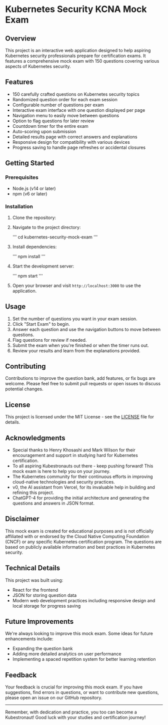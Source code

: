 # Kubernetes Security KCNA Mock Exam

## Overview

This project is an interactive web application designed to help aspiring Kubernetes security professionals prepare for certification exams. It features a comprehensive mock exam with 150 questions covering various aspects of Kubernetes security.

## Features

- 150 carefully crafted questions on Kubernetes security topics
- Randomized question order for each exam session
- Configurable number of questions per exam
- Interactive exam interface with one question displayed per page
- Navigation menu to easily move between questions
- Option to flag questions for later review
- Countdown timer for the entire exam
- Auto-scoring upon submission
- Detailed results page with correct answers and explanations
- Responsive design for compatibility with various devices
- Progress saving to handle page refreshes or accidental closures

## Getting Started

### Prerequisites

- Node.js (v14 or later)
- npm (v6 or later)

### Installation

1. Clone the repository:


2. Navigate to the project directory:

    '''
    cd kubernetes-security-mock-exam
    '''

3. Install dependencies:
    
    '''
    npm install
    '''

4. Start the development server:

    '''
    npm start
    '''

5. Open your browser and visit `http://localhost:3000` to use the application.

## Usage

1. Set the number of questions you want in your exam session.
2. Click "Start Exam" to begin.
3. Answer each question and use the navigation buttons to move between questions.
4. Flag questions for review if needed.
5. Submit the exam when you're finished or when the timer runs out.
6. Review your results and learn from the explanations provided.

## Contributing

Contributions to improve the question bank, add features, or fix bugs are welcome. Please feel free to submit pull requests or open issues to discuss potential changes.

## License

This project is licensed under the MIT License - see the [LICENSE](LICENSE) file for details.

## Acknowledgments

- Special thanks to Henry Khosashi and Mark Wilson for their encouragement and support in studying hard for Kubernetes certification.
- To all aspiring Kubestronauts out there - keep pushing forward! This mock exam is here to help you on your journey.
- The Kubernetes community for their continuous efforts in improving cloud-native technologies and security practices.
- v0, the AI assistant from Vercel, for its invaluable help in building and refining this project.
- ChatGPT-4 for providing the initial architecture and generating the questions and answers in JSON format.

## Disclaimer

This mock exam is created for educational purposes and is not officially affiliated with or endorsed by the Cloud Native Computing Foundation (CNCF) or any specific Kubernetes certification program. The questions are based on publicly available information and best practices in Kubernetes security.

## Technical Details

This project was built using:
- React for the frontend
- JSON for storing question data
- Modern web development practices including responsive design and local storage for progress saving

## Future Improvements

We're always looking to improve this mock exam. Some ideas for future enhancements include:
- Expanding the question bank
- Adding more detailed analytics on user performance
- Implementing a spaced repetition system for better learning retention

## Feedback

Your feedback is crucial for improving this mock exam. If you have suggestions, find errors in questions, or want to contribute new questions, please open an issue on our GitHub repository.

---

Remember, with dedication and practice, you too can become a Kubestronaut! Good luck with your studies and certification journey!
